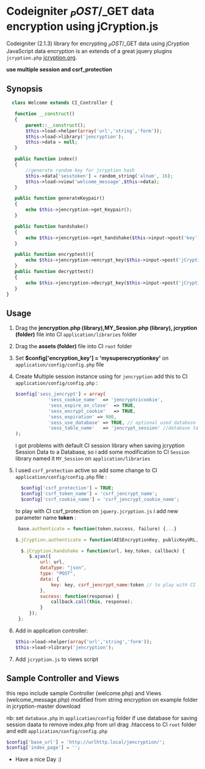 Codeigniter $_POST/$_GET data encryption using jCryption.js
===========================================================

Codeigniter (2.1.3) library for encrypting $_POST/$_GET data using jCryption JavaScript data encryption is an extends of a great jquery plugins `jcryption.php` [jcryption.org](http://www.jcryption.org).

**use multiple session and csrf_protection**

## Synopsis

 ```php
   class Welcome extends CI_Controller {

    function __construct()
    {
        parent::__construct();
        $this->load->helper(array('url','string','form'));
        $this->load->library('jencryption');
        $this->data = null;
    }

    public function index()
    {
        //generate random key for jcryption hash
        $this->data['sesstoken'] = random_string('alnum', 16);
        $this->load->view('welcome_message',$this->data);
    }

    public function generateKeypair()
    {
        echo $this->jencryption->get_Keypair();
    }

    public function handshake()
    {
        echo $this->jencryption->get_handshake($this->input->post('key'));
    }

    public function encryptest(){
        echo $this->jencryption->encrypt_key($this->input->post('jCryption'));
    }
    public function decrypttest()
    {
        echo $this->jencryption->decrypt_key($this->input->post('jCryption'));
    }
}
```

## Usage

1. Drag the **jencryption.php (library),MY_Session.php (library), jcryption (folder)** file into CI `application/libraries` folder
2. Drag the **assets (folder)** file into CI `root` folder
3. Set **$config['encryption_key'] = 'mysuperecryptionkey'** on `application/config/config.php` file
4. Create Multiple session instance using for `jencryption` add this to CI `application/config/config.php` :

    ```php
    $config['sess_jencrypt'] = array(
                'sess_cookie_name'	=> 'jencryptcicookie',
                'sess_expire_on_close'	=> TRUE,
                'sess_encrypt_cookie'	=> TRUE,
                'sess_expiration' => 900,
                'sess_use_database'	=> TRUE, // optional used database to save jcryption session data
                'sess_table_name'	=> 'jencrypt_session' //database tabel name
    );
    ```

    i got problems with default CI session library when saving jcryption Session Data to a Database, so i add some modification to CI `Session` library
    named it `MY_Session` on `application/libraries`


5. I used `csrf_protection` active so add some change to CI `application/config/config.php` file :

    ```php
      $config['csrf_protection'] = TRUE;
      $config['csrf_token_name'] = 'csrf_jencrypt_name';
      $config['csrf_cookie_name'] = 'csrf_jencrypt_cookie_name';
    ```
     to play with CI csrf_protection on `jquery.jcryption.js` i add new parameter name **token** :

     ```js
      base.authenticate = function(token,success, failure) {...}
      ```
      ```js
      $.jCryption.authenticate = function(AESEncryptionKey, publicKeyURL, handshakeURL,token, success, failure){...}
     ```
     ```js
       $.jCryption.handshake = function(url, key,token, callback) {
          $.ajax({
              url: url,
              dataType: "json",
              type: "POST",
              data: {
                  key: key, csrf_jencrypt_name:token // to play with CI csrf_protection add csrf_jencrypt_name from CI application/config/config.php
              },
              success: function(response) {
                  callback.call(this, response);
              }
          });
      };
     ```

6. Add in application controller:

    ```php
    $this->load->helper(array('url','string','form'));
    $this->load->library('jencryption');
    ```

7. Add `jcryption.js` to views script


## Sample Controller and Views

this repo include sample Controller (welcome.php) and Views (welcome_message.php) modified from string encryption on example folder in jcryption-master download

nb: 
 set `database.php` in `application/config` folder if use database for saving session daata
 to remove index.php from url drag .htaccess to CI `root` folder and edit `application/config/config.php`

```php
$config['base_url'] = 'http://urlhttp.local/jencryption/';
$config['index_page'] = '';
```

* Have a nice Day :)
